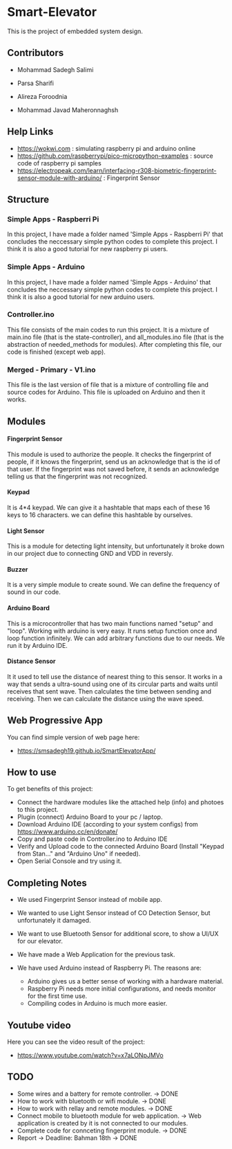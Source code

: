 # Smart-Elevator
This is the project of embedded system design.

## Contributors
* Mohammad Sadegh Salimi

* Parsa Sharifi

* Alireza Foroodnia

* Mohammad Javad Maheronnaghsh

## Help Links
* https://wokwi.com : simulating raspberry pi and arduino online
* https://github.com/raspberrypi/pico-micropython-examples : source code of raspberry pi samples
* https://electropeak.com/learn/interfacing-r308-biometric-fingerprint-sensor-module-with-arduino/ : Fingerprint Sensor


## Structure
### Simple Apps - Raspberri Pi
In this project, I have made a folder named 'Simple Apps - Raspberri Pi' that concludes the neccessary simple python codes to complete this project. I think it is also a good tutorial for new raspberry pi users.
### Simple Apps - Arduino
In this project, I have made a folder named 'Simple Apps - Arduino' that concludes the neccessary simple python codes to complete this project. I think it is also a good tutorial for new arduino users.
### Controller.ino
This file consists of the main codes to run this project.
It is a mixture of main.ino file (that is the state-controller), and all_modules.ino file (that is the abstraction of needed_methods for modules).
After completing this file, our code is finished (except web app).
### Merged - Primary - V1.ino
This file is the last version of file that is a mixture of controlling file and source codes for Arduino.
This file is uploaded on Arduino and then it works.
## Modules
#### Fingerprint Sensor
This module is used to authorize the people. It checks the fingerprint of people, if it knows the fingerprint, send us an acknowledge that is the id of that user.
If the fingerprint was not saved before, it sends an acknowledge telling us that the fingerprint was not recognized.
#### Keypad
It is 4*4 keypad. We can give it a hashtable that maps each of these 16 keys to 16 characters. we can define this hashtable by ourselves.
#### Light Sensor
This is a module for detecting light intensity, but unfortunately it broke down in our project due to connecting GND and VDD in reversly.
#### Buzzer
It is a very simple module to create sound. We can define the frequency of sound in our code.
#### Arduino Board
This is a microcontroller that has two main functions named "setup" and "loop".
Working with arduino is very easy. It runs setup function once and loop function infinitely.
We can add arbitrary functions due to our needs. We run it by Arduino IDE.
#### Distance Sensor
It it used to tell use the distance of nearest thing to this sensor.
It works in a way that sends a ultra-sound using one of its circular parts and waits until receives that sent wave.
Then calculates the time between sending and receiving. Then we can calculate the distance using the wave speed.

## Web Progressive App
You can find simple version of web page here:
* https://smsadegh19.github.io/SmartElevatorApp/

## How to use
To get benefits of this project:
* Connect the hardware modules like the attached help (info) and photoes to this project.
* Plugin (connect) Arduino Board to your pc / laptop.
* Download Arduino IDE (according to your system configs) from https://www.arduino.cc/en/donate/
* Copy and paste code in Controller.ino to Arduino IDE
* Verify and Upload code to the connected Arduino Board (Install "Keypad from Stan..." and "Arduino Uno" if needed).
* Open Serial Console and try using it.


## Completing Notes
* We used Fingerprint Sensor instead of mobile app.
* We wanted to use Light Sensor instead of CO Detection Sensor, but unfortunately it damaged.
* We want to use Bluetooth Sensor for additional score, to show a UI/UX for our elevator.
* We have made a Web Application for the previous task.
* We have used Arduino instead of Raspberry Pi. The reasons are:

  * Arduino gives us a better sense of working with a hardware material.
  * Raspberry Pi needs more initial configurations, and needs monitor for the first time use.
  * Compiling codes in Arduino is much more easier.

## Youtube video
Here you can see the video result of the project:
* https://www.youtube.com/watch?v=x7aLONpJMVo

## TODO
 * Some wires and a battery for remote controller. -> DONE
 * How to work with bluetooth or wifi module. -> DONE
 * How to work with rellay and remote modules. -> DONE
 * Connect mobile to bluetooth module for web application. -> Web application is created by it is not connected to our modules.
 * Complete code for connceting fingerprint module. -> DONE
 * Report -> Deadline: Bahman 18th -> DONE
